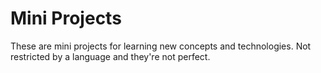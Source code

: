 # Mini Projects
These are mini projects for learning new concepts and technologies. Not restricted by a language and they're not perfect.
